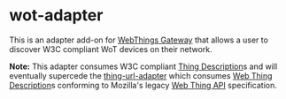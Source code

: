 # wot-adapter

This is an adapter add-on for [WebThings Gateway](https://github.com/WebThingsIO/gateway) that allows a user to discover W3C compliant WoT devices on their network.

**Note:** This adapter consumes W3C compliant [Thing Description](https://www.w3.org/TR/wot-thing-description/)s and will eventually supercede the [thing-url-adapter](https://github.com/WebThingsIO/thing-url-adapter) which consumes [Web Thing Description](https://iot.mozilla.org/wot/#web-thing-description)s conforming to Mozilla's legacy [Web Thing API](https://iot.mozilla.org/wot) specification.
